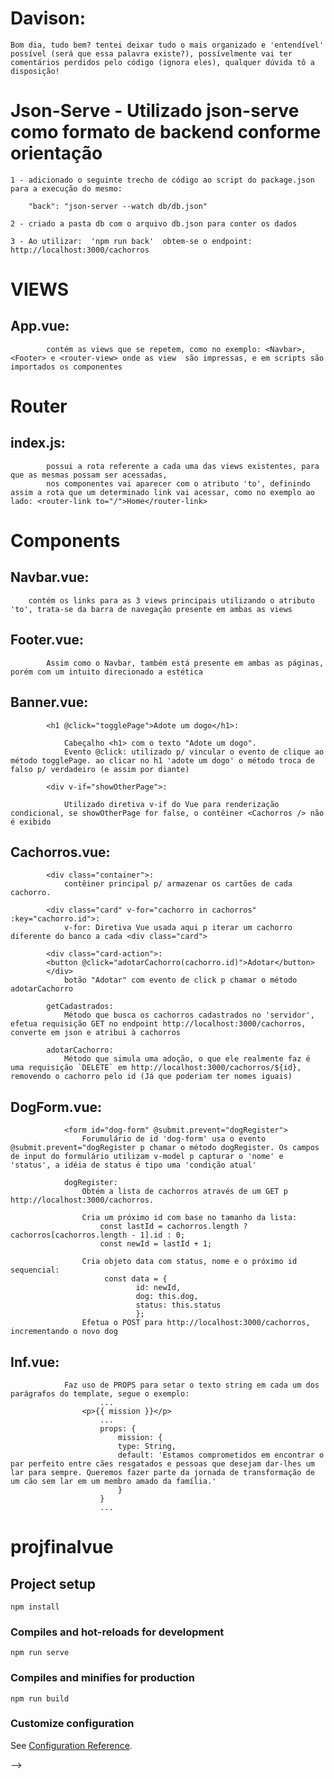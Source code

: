 # Davison:
    Bom dia, tudo bem? tentei deixar tudo o mais organizado e 'entendível' possível (será que essa palavra existe?), possívelmente vai ter comentários perdidos pelo código (ignora eles), qualquer dúvida tô a disposição!
        

#   Json-Serve - Utilizado json-serve como formato de backend conforme orientação
 
    1 - adicionado o seguinte trecho de código ao script do package.json para a execução do mesmo:
        
        "back": "json-server --watch db/db.json"
    
    2 - criado a pasta db com o arquivo db.json para conter os dados 
    
    3 - Ao utilizar:  'npm run back'  obtem-se o endpoint: http://localhost:3000/cachorros

#   VIEWS 

##      App.vue:
            contém as views que se repetem, como no exemplo: <Navbar>, <Footer> e <router-view> onde as view  são impressas, e em scripts são importados os componentes 

#   Router

##      index.js: 
            possui a rota referente a cada uma das views existentes, para que as mesmas possam ser acessadas,
            nos componentes vai aparecer com o atributo 'to', definindo assim a rota que um determinado link vai acessar, como no exemplo ao lado: <router-link to="/">Home</router-link> 

#   Components

##      Navbar.vue:
        contém os links para as 3 views principais utilizando o atributo 'to', trata-se da barra de navegação presente em ambas as views

##      Footer.vue: 
            Assim como o Navbar, também está presente em ambas as páginas, porém com um intuito direcionado a estética 

##      Banner.vue:  
            <h1 @click="togglePage">Adote um dogo</h1>:

                Cabeçalho <h1> com o texto "Adote um dogo".
                Evento @click: utilizado p/ vincular o evento de clique ao método togglePage. ao clicar no h1 'adote um dogo' o método troca de falso p/ verdadeiro (e assim por diante)

            <div v-if="showOtherPage">:

                Utilizado diretiva v-if do Vue para renderização condicional, se showOtherPage for false, o contêiner <Cachorros /> não é exibido

##      Cachorros.vue:
            <div class="container">:
                contêiner principal p/ armazenar os cartões de cada cachorro.

            <div class="card" v-for="cachorro in cachorros" :key="cachorro.id">:
                v-for: Diretiva Vue usada aqui p iterar um cachorro diferente do banco a cada <div class="card">

            <div class="card-action">: 
            <button @click="adotarCachorro(cachorro.id)">Adotar</button>
            </div>
                botão "Adotar" com evento de click p chamar o método adotarCachorro

            getCadastrados:
                Método que busca os cachorros cadastrados no 'servidor', efetua requisição GET no endpoint http://localhost:3000/cachorros, converte em json e atribui à cachorros

            adotarCachorro:
                Método que simula uma adoção, o que ele realmente faz é uma requisição `DELETE` em http://localhost:3000/cachorros/${id}, removendo o cachorro pelo id (Já que poderiam ter nomes iguais)

##      DogForm.vue:
                <form id="dog-form" @submit.prevent="dogRegister">
                    Forumulário de id 'dog-form' usa o evento @submit.prevent="dogRegister p chamar o método dogRegister. Os campos de input do formulário utilizam v-model p capturar o 'nome' e 'status', a idéia de status é tipo uma 'condição atual'

                dogRegister:
                    Obtém a lista de cachorros através de um GET p http://localhost:3000/cachorros.

                    Cria um próximo id com base no tamanho da lista:
                        const lastId = cachorros.length ? cachorros[cachorros.length - 1].id : 0;
                        const newId = lastId + 1;

                    Cria objeto data com status, nome e o próximo id sequencial:
                         const data = {
                                id: newId,
                                dog: this.dog,
                                status: this.status
                                };
                    Efetua o POST para http://localhost:3000/cachorros, incrementando o novo dog

##      Inf.vue:
                Faz uso de PROPS para setar o texto string em cada um dos parágrafos do template, segue o exemplo:
                        ...
                    <p>{{ mission }}</p>
                        ...
                        props: {
                            mission: {
                            type: String,
                            default: 'Estamos comprometidos em encontrar o par perfeito entre cães resgatados e pessoas que desejam dar-lhes um lar para sempre. Queremos fazer parte da jornada de transformação de um cão sem lar em um membro amado da família.'
                            }
                        }
                        ...











# projfinalvue

## Project setup
```
npm install
```
### Compiles and hot-reloads for development
```
npm run serve
```

### Compiles and minifies for production
```
npm run build
```

### Customize configuration
See [Configuration Reference](https://cli.vuejs.org/config/).




 -->
